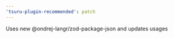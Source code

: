 ```yaml
---
'tsuru-plugin-recommended': patch
---
```


Uses new @ondrej-langr/zod-package-json and updates usages
